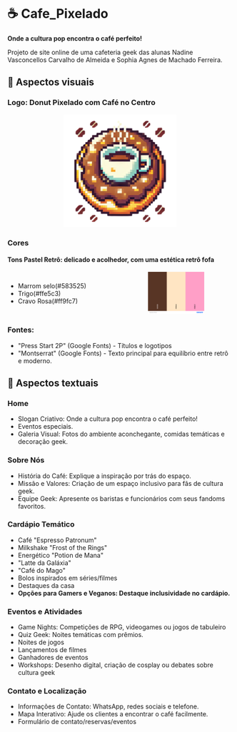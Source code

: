 # ☕ Cafe_Pixelado
**Onde a cultura pop encontra o café perfeito!**

Projeto de site online de uma cafeteria geek das alunas Nadine Vasconcellos Carvalho de Almeida e Sophia Agnes de Machado Ferreira.

## 💾 Aspectos visuais

### Logo: Donut Pixelado com Café no Centro
  <div style="flex: 1; text-align: center;">
    <img src="Images/logoPNGCafePixelado2.png" width="50%" alt="paleta2">
  </div>
</div>

### Cores
#### Tons Pastel Retrô: delicado e acolhedor, com uma estética retrô fofa
<div style="display: flex; align-items: center;">
  <div style="flex: 1;">
    <ul>
      <li>Marrom selo(#583525)
      <li>Trigo(#ffe5c3)
      <li>Cravo Rosa(#ff9fc7)
    </ul>
  </div>

  <div style="flex: 1; text-align: center;">
    <img src="Images/NapolitanoPaleta.png" width="50%" alt="paleta1">
  </div>
</div>


### Fontes:
- "Press Start 2P" (Google Fonts) - Títulos e logotipos
- "Montserrat" (Google Fonts) - Texto principal para equilíbrio entre retrô e moderno.


##  🧋 Aspectos textuais
### Home
- Slogan Criativo: Onde a cultura pop encontra o café perfeito!
- Eventos especiais.
- Galeria Visual: Fotos do ambiente aconchegante, comidas temáticas e decoração geek.

### Sobre Nós
- História do Café: Explique a inspiração por trás do espaço.
- Missão e Valores: Criação de um espaço inclusivo para fãs de cultura geek.
- Equipe Geek: Apresente os baristas e funcionários com seus fandoms favoritos.


### Cardápio Temático
  - Café "Espresso Patronum"
  - Milkshake "Frost of the Rings"
  - Energético "Potion de Mana"
  - "Latte da Galáxia"
  - "Café do Mago"
  - Bolos inspirados em séries/filmes
  - Destaques da casa
  - **Opções para Gamers e Veganos: Destaque inclusividade no cardápio.**
    <!-- *Programa de Fidelidade*: Com conquistas geek desbloqueáveis, como XP por compras no café. ?? -->

### Eventos e Atividades
  - Game Nights: Competições de RPG, videogames ou jogos de tabuleiro
  - Quiz Geek: Noites temáticas com prêmios.
  - Noites de jogos
  - Lançamentos de filmes
  - Ganhadores de eventos
  - Workshops: Desenho digital, criação de cosplay ou debates sobre cultura geek
  <!-- PLaylist ?? -->

<!-- >Loja Online
Produtos personalizados: canecas, camisetas e acessórios geek.
Vale-presente para os fãs da cultura pop.
6. Blog ou Notícias Geek
Postagens Regulares:
Resenhas de filmes, séries ou HQs.
Lançamentos aguardados no universo geek.-->

### Contato e Localização
  - Informações de Contato: WhatsApp, redes sociais e telefone.
  - Mapa Interativo: Ajude os clientes a encontrar o café facilmente. <!-- Usar o map ? tinha pensado em usar ele em uma foto com cafés, oq acha?-->
  - Formulário de contato/reservas/eventos

<!--https://www.canva.com/design/DAGcd7ql2AA/5ufoPnvgun6HX_PJOjJvwg/edit?utm_content=DAGcd7ql2AA&utm_campaign=designshare&utm_medium=link2&utm_source=sharebutton-->